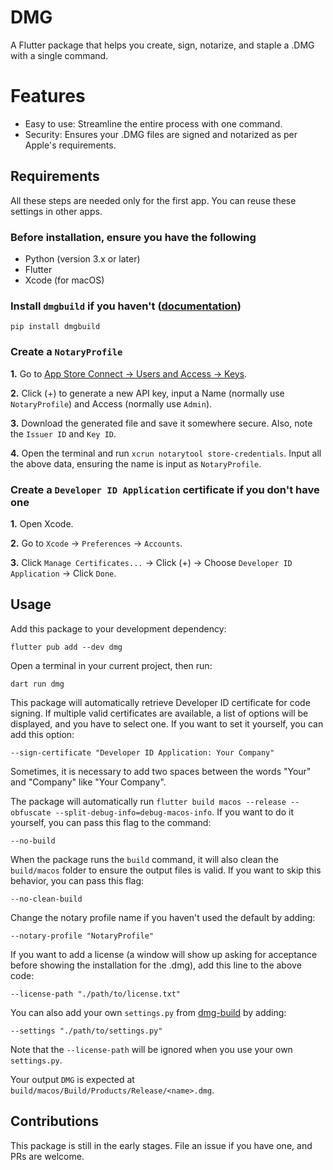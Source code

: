 
# DMG

A Flutter package that helps you create, sign, notarize, and staple a .DMG with a single command.

# Features

- Easy to use: Streamline the entire process with one command.
- Security: Ensures your .DMG files are signed and notarized as per Apple's requirements.

## Requirements

All these steps are needed only for the first app. You can reuse these settings in other apps.

### Before installation, ensure you have the following

- Python (version 3.x or later)
- Flutter
- Xcode (for macOS)

### Install `dmgbuild` if you haven't ([documentation](https://dmgbuild.readthedocs.io/en/latest/))

```shell
pip install dmgbuild
```

### Create a `NotaryProfile`

**1.** Go to [App Store Connect -> Users and Access -> Keys](https://appstoreconnect.apple.com/access/api).

**2.** Click (+) to generate a new API key, input a Name (normally use `NotaryProfile`) and Access (normally use `Admin`).

**3.** Download the generated file and save it somewhere secure. Also, note the `Issuer ID` and `Key ID`.

**4.** Open the terminal and run `xcrun notarytool store-credentials`. Input all the above data, ensuring the name is input as `NotaryProfile`.

### Create a `Developer ID Application` certificate if you don't have one

**1.** Open Xcode.

**2.** Go to `Xcode` -> `Preferences` -> `Accounts`.

**3.** Click `Manage Certificates...` -> Click (+) -> Choose `Developer ID Application` -> Click `Done`.

## Usage

Add this package to your development dependency:

```shell
flutter pub add --dev dmg
```

Open a terminal in your current project, then run:

```shell
dart run dmg
```

This package will automatically retrieve Developer ID certificate for code signing. If multiple valid certificates are available, a list of options will be displayed, and you have to select one. If you want to set it yourself, you can add this option:

```shell
--sign-certificate "Developer ID Application: Your Company"
```

Sometimes, it is necessary to add two spaces between the words "Your" and "Company" like "Your  Company".

The package will automatically run `flutter build macos --release --obfuscate --split-debug-info=debug-macos-info`. If you want to do it yourself, you can pass this flag to the command:

```shell
--no-build
```

When the package runs the `build` command, it will also clean the `build/macos` folder to ensure the output files is valid. If you want to skip this behavior, you can pass this flag:

```shell
--no-clean-build
```

Change the notary profile name if you haven't used the default by adding:

```shell
--notary-profile "NotaryProfile"
```

If you want to add a license (a window will show up asking for acceptance before showing the installation for the .dmg), add this line to the above code:

```shell
--license-path "./path/to/license.txt"
```

You can also add your own `settings.py` from [dmg-build](https://dmgbuild.readthedocs.io/en/latest/settings.html) by adding:

```shell
--settings "./path/to/settings.py"
```

Note that the `--license-path` will be ignored when you use your own `settings.py`.

Your output `DMG` is expected at `build/macos/Build/Products/Release/<name>.dmg`.

## Contributions

This package is still in the early stages. File an issue if you have one, and PRs are welcome.
